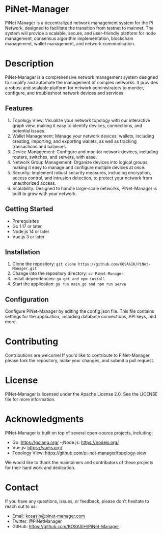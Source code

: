 # PiNet-Manager

PiNet Manager is a decentralized network management system for the Pi Network, designed to facilitate the transition from testnet to mainnet. The system will provide a scalable, secure, and user-friendly platform for node management, consensus algorithm implementation, blockchain management, wallet management, and network communication.

# Description 

PiNet-Manager is a comprehensive network management system designed to simplify and automate the management of complex networks. It provides a robust and scalable platform for network administrators to monitor, configure, and troubleshoot network devices and services.

## Features

1. Topology View: Visualize your network topology with our interactive graph view, making it easy to identify devices, connections, and potential issues.
2. Wallet Management: Manage your network devices' wallets, including creating, importing, and exporting wallets, as well as tracking transactions and balances.
3. Device Management: Configure and monitor network devices, including routers, switches, and servers, with ease.
4. Network Group Management: Organize devices into logical groups, making it easy to manage and configure multiple devices at once.
4. Security: Implement robust security measures, including encryption, access control, and intrusion detection, to protect your network from unauthorized access.
6. Scalability: Designed to handle large-scale networks, PiNet-Manager is built to grow with your network.

## Getting Started

- Prerequisites
- Go 1.17 or later
- Node.js 14 or later
- Vue.js 3 or later

## Installation

1. Clone the repository: `git clone https://github.com/KOSASIH/PiNet-Manager.git`
2. Change into the repository directory: `cd PiNet-Manager`
3. Install dependencies: `go get and npm install`
4. Start the application: `go run main.go and npm run serve`

## Configuration

Configure PiNet-Manager by editing the config.json file. This file contains settings for the application, including database connections, API keys, and more.

# Contributing
Contributions are welcome! If you'd like to contribute to PiNet-Manager, please fork the repository, make your changes, and submit a pull request.

# License

PiNet-Manager is licensed under the Apache License 2.0. See the LICENSE file for more information.

# Acknowledgments

PiNet-Manager is built on top of several open-source projects, including:

- Go: https://golang.org/
-;Node.js: https://nodejs.org/
- Vue.js: https://vuejs.org/
- Topology View: https://github.com/pi-net-manager/topology-view

We would like to thank the maintainers and contributors of these projects for their hard work and dedication.

# Contact

If you have any questions, issues, or feedback, please don't hesitate to reach out to us:

- Email: kosasih@pinet-manager.com
- Twitter: @PiNetManager
- GitHub: https://github.com/KOSASIH/PiNet-Manager
